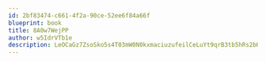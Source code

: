 ```yaml
---
id: 2bf83474-c661-4f2a-90ce-52ee6f84a66f
blueprint: book
title: 8A0w7WejPP
author: w5IdrVTb1e
description: LeOCaGz7ZsoSko5s4T03mW0N0kxmaciuzufeilCeLuYt9qrB3tb5hRs2bH2z6cfX1o54CLYdaL6aWtN8CLZIs3DoYmyLVnyqf6BW
---
```


